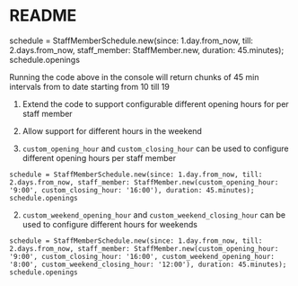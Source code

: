 # README

schedule = StaffMemberSchedule.new(since: 1.day.from_now, till: 2.days.from_now, staff_member: StaffMember.new, duration: 45.minutes);
schedule.openings

Running the code above in the console will return chunks of 45 min intervals from to date
starting from 10 till 19

1. Extend the code to support configurable different opening hours for per staff member
2. Allow support for different hours in the weekend


1. `custom_opening_hour` and `custom_closing_hour` can be used to configure different opening hours per staff member 

`schedule = StaffMemberSchedule.new(since: 1.day.from_now, till: 2.days.from_now, staff_member: StaffMember.new(custom_opening_hour: '9:00', custom_closing_hour: '16:00'), duration: 45.minutes); schedule.openings`

2. `custom_weekend_opening_hour` and `custom_weekend_closing_hour` can be used to configure different hours for weekends

`schedule = StaffMemberSchedule.new(since: 1.day.from_now, till: 2.days.from_now, staff_member: StaffMember.new(custom_opening_hour: '9:00', custom_closing_hour: '16:00', custom_weekend_opening_hour: '8:00', custom_weekend_closing_hour: '12:00'), duration: 45.minutes); schedule.openings`
